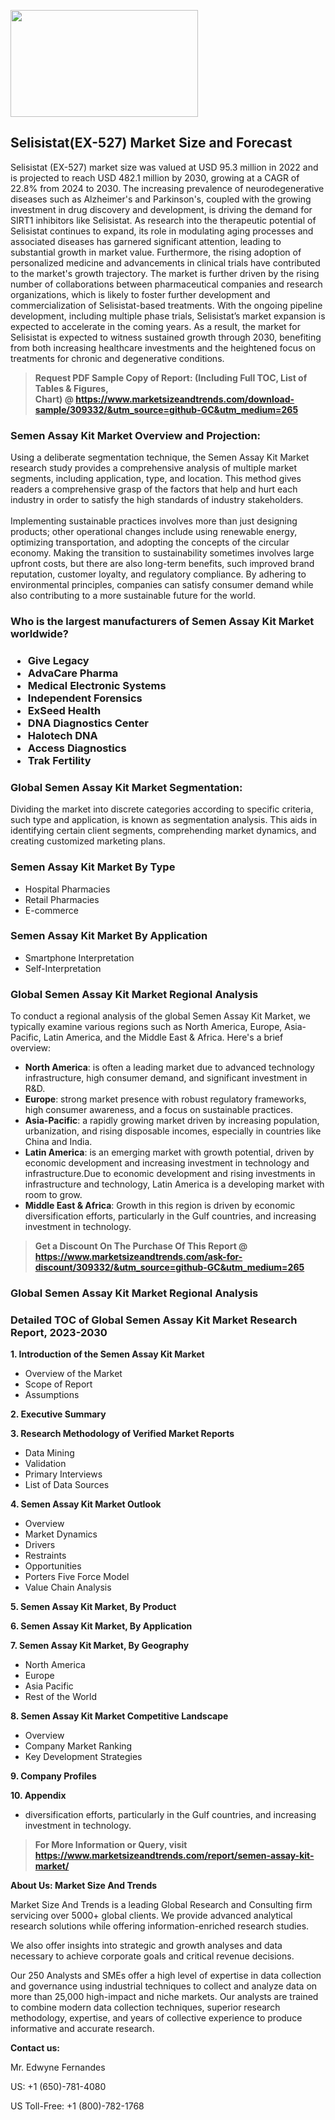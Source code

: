 <p><img class="alignnone size-medium wp-image-20088" src="https://ffe5etoiles.com/wp-content/uploads/2024/12/MST1-300x171.png" alt="" width="300" height="171" /></p><h2>Selisistat(EX-527) Market Size and Forecast</h2><p>Selisistat (EX-527) market size was valued at USD 95.3 million in 2022 and is projected to reach USD 482.1 million by 2030, growing at a CAGR of 22.8% from 2024 to 2030. The increasing prevalence of neurodegenerative diseases such as Alzheimer's and Parkinson's, coupled with the growing investment in drug discovery and development, is driving the demand for SIRT1 inhibitors like Selisistat. As research into the therapeutic potential of Selisistat continues to expand, its role in modulating aging processes and associated diseases has garnered significant attention, leading to substantial growth in market value. Furthermore, the rising adoption of personalized medicine and advancements in clinical trials have contributed to the market's growth trajectory. The market is further driven by the rising number of collaborations between pharmaceutical companies and research organizations, which is likely to foster further development and commercialization of Selisistat-based treatments. With the ongoing pipeline development, including multiple phase trials, Selisistat’s market expansion is expected to accelerate in the coming years. As a result, the market for Selisistat is expected to witness sustained growth through 2030, benefiting from both increasing healthcare investments and the heightened focus on treatments for chronic and degenerative conditions. </p></p><blockquote id="" class=""><strong>Request PDF Sample Copy of Report: (Including Full TOC, List of Tables &amp; Figures, Chart)&nbsp;@&nbsp;<strong><a href="https://www.marketsizeandtrends.com/download-sample/309332/&utm_source=github-GC&utm_medium=265" target="_blank">https://www.marketsizeandtrends.com/download-sample/309332/&utm_source=github-GC&utm_medium=265</a></strong></strong></blockquote><h3 id="" class="">Semen Assay Kit Market&nbsp;Overview and Projection:</h3><p id="" class="">Using a deliberate segmentation technique, the Semen Assay Kit Market research study provides a comprehensive analysis of multiple market segments, including application, type, and location. This method gives readers a comprehensive grasp of the factors that help and hurt each industry in order to satisfy the high standards of industry stakeholders. <br /> <br />Implementing sustainable practices involves more than just designing products; other operational changes include using renewable energy, optimizing transportation, and adopting the concepts of the circular economy. Making the transition to sustainability sometimes involves large upfront costs, but there are also long-term benefits, such improved brand reputation, customer loyalty, and regulatory compliance. By adhering to environmental principles, companies can satisfy consumer demand while also contributing to a more sustainable future for the world.</p><h3 id="" class="">Who is the largest manufacturers of&nbsp;Semen Assay Kit Market worldwide?</h3><h3 class=""><p><ul><li>Give Legacy </li><li> AdvaCare Pharma </li><li> Medical Electronic Systems </li><li> Independent Forensics </li><li> ExSeed Health </li><li> DNA Diagnostics Center </li><li> Halotech DNA </li><li> Access Diagnostics </li><li> Trak Fertility</li></ul></p></h3><h3 id="" class="">Global&nbsp;Semen Assay Kit Market Segmentation:</h3><p id="" class="">Dividing the market into discrete categories according to specific criteria, such type and application, is known as segmentation analysis. This aids in identifying certain client segments, comprehending market dynamics, and creating customized marketing plans.</p><h3 id="" class="">Semen Assay Kit Market&nbsp;By Type</h3><p><p><ul><li>Hospital Pharmacies</li><li> Retail Pharmacies</li><li> E-commerce</p></li></ul></p></p><h3 id="" class="">Semen Assay Kit Market&nbsp;By Application</h3><p class=""><p><ul><li>Smartphone Interpretation</li><li> Self-Interpretation</li></ul></p></p><h3 id="" class="">Global Semen Assay Kit Market Regional Analysis</h3><p id="" class="">To conduct a regional analysis of the global Semen Assay Kit Market, we typically examine various regions such as North America, Europe, Asia-Pacific, Latin America, and the Middle East &amp; Africa. Here's a brief overview:</p><ul><li><strong>North America</strong>: is often a leading market due to advanced technology infrastructure, high consumer demand, and significant investment in R&amp;D.</li><li><strong>Europe</strong>: strong market presence with robust regulatory frameworks, high consumer awareness, and a focus on sustainable practices.</li><li><strong>Asia-Pacific</strong>: a rapidly growing market driven by increasing population, urbanization, and rising disposable incomes, especially in countries like China and India.</li><li><strong>Latin America</strong>: is an emerging market with growth potential, driven by economic development and increasing investment in technology and infrastructure.Due to economic development and rising investments in infrastructure and technology, Latin America is a developing market with room to grow.</li><li><strong>Middle East &amp; Africa</strong>: Growth in this region is driven by economic diversification efforts, particularly in the Gulf countries, and increasing investment in technology.</li></ul><blockquote id="" class=""><strong>Get a Discount On The Purchase Of This Report @ <strong><a href="https://www.marketsizeandtrends.com/ask-for-discount/309332/&utm_source=github-GC&utm_medium=265" target="_blank">https://www.marketsizeandtrends.com/ask-for-discount/309332/&utm_source=github-GC&utm_medium=265</a></strong></strong></blockquote><h3 id="" class="">Global Semen Assay Kit Market Regional Analysis</h3><h3 id="" class="">Detailed TOC of Global Semen Assay Kit Market Research Report, 2023-2030</h3><p id="" class=""><strong>1. Introduction of the Semen Assay Kit Market</strong></p><ul><li>Overview of the Market</li><li>Scope of Report</li><li>Assumptions</li></ul><p id="" class=""><strong>2. Executive Summary</strong></p><p id="" class=""><strong>3. Research Methodology of Verified Market Reports</strong></p><ul><li>Data Mining</li><li>Validation</li><li>Primary Interviews</li><li>List of Data Sources</li></ul><p id="" class=""><strong>4. Semen Assay Kit Market Outlook</strong></p><ul><li>Overview</li><li>Market Dynamics</li><li>Drivers</li><li>Restraints</li><li>Opportunities</li><li>Porters Five Force Model</li><li>Value Chain Analysis</li></ul><p id="" class=""><strong>5. Semen Assay Kit Market, By Product</strong></p><p id="" class=""><strong>6. Semen Assay Kit Market, By Application</strong></p><p id="" class=""><strong>7. Semen Assay Kit Market, By Geography</strong></p><ul><li>North America</li><li>Europe</li><li>Asia Pacific</li><li>Rest of the World</li></ul><p id="" class=""><strong>8. Semen Assay Kit Market Competitive Landscape</strong></p><ul><li>Overview</li><li>Company Market Ranking</li><li>Key Development Strategies</li></ul><p id="" class=""><strong>9. Company Profiles</strong></p><p id="" class=""><strong>10. Appendix</strong></p><ul><li>diversification efforts, particularly in the Gulf countries, and increasing investment in technology.</li></ul><blockquote id="" class=""><strong>For More Information or Query, visit <strong><strong><a href="https://www.marketsizeandtrends.com/report/semen-assay-kit-market/" target="_blank">https://www.marketsizeandtrends.com/report/semen-assay-kit-market/</a></strong></strong></strong></blockquote><p id="" class=""><strong>About Us: Market Size And Trends</strong></p><p id="" class="">Market Size And Trends is a leading Global Research and Consulting firm servicing over 5000+ global clients. We provide advanced analytical research solutions while offering information-enriched research studies.</p><p id="" class="">We also offer insights into strategic and growth analyses and data necessary to achieve corporate goals and critical revenue decisions.</p><p id="" class="">Our 250 Analysts and SMEs offer a high level of expertise in data collection and governance using industrial techniques to collect and analyze data on more than 25,000 high-impact and niche markets. Our analysts are trained to combine modern data collection techniques, superior research methodology, expertise, and years of collective experience to produce informative and accurate research.</p><p id="" class=""><strong>Contact us:</strong></p><p id="" class="">Mr. Edwyne Fernandes</p><p id="" class="">US: +1 (650)-781-4080</p><p id="" class="">US Toll-Free: +1 (800)-782-1768</p>
